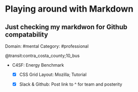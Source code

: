 #  Playing around with Markdown
## Just checking my markdwon for Github compatability

Domain: \#mental
Category: \#professional

@transit:contra_costa_county;10_bus
- C4SF: Energy Benchmark
  - [x] CSS Grid Layout: Mozilla; Tutorial
  - [x] Slack & Github: Post link to ^ for team and posterity
    

